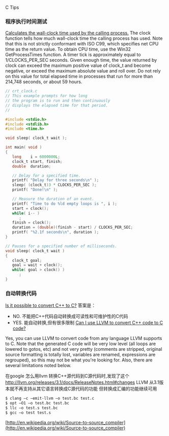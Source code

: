 C Tips
<!-- toc -->


### 程序执行时间测试
[Calculates the wall-clock time used by the calling process.](https://msdn.microsoft.com/en-us/library/4e2ess30.aspx)
The clock function tells how much wall-clock time the calling process has used. Note that this is not strictly conformant with ISO C99, which specifies net CPU time as the return value. To obtain CPU time, use the Win32 GetProcessTimes function.
A timer tick is approximately equal to 1/CLOCKS_PER_SEC seconds. Given enough time, the value returned by clock can exceed the maximum positive value of clock_t and become negative, or exceed the maximum absolute value and roll over. Do not rely on this value for total elapsed time in processes that run for more than 214,748 seconds, or about 59 hours.
```c
// crt_clock.c
// This example prompts for how long
// the program is to run and then continuously
// displays the elapsed time for that period.
//

#include <stdio.h>
#include <stdlib.h>
#include <time.h>

void sleep( clock_t wait );

int main( void )
{
   long    i = 6000000L;
   clock_t start, finish;
   double  duration;

   // Delay for a specified time.
   printf( "Delay for three seconds\n" );
   sleep( (clock_t)3 * CLOCKS_PER_SEC );
   printf( "Done!\n" );

   // Measure the duration of an event.
   printf( "Time to do %ld empty loops is ", i );
   start = clock();
   while( i-- ) 
      ;
   finish = clock();
   duration = (double)(finish - start) / CLOCKS_PER_SEC;
   printf( "%2.1f seconds\n", duration );
}

// Pauses for a specified number of milliseconds.
void sleep( clock_t wait )
{
   clock_t goal;
   goal = wait + clock();
   while( goal > clock() )
      ;
}
```

### 自动转换代码
[Is it possible to convert C++ to C?](http://www.parashift.com/c++-faq/convert-to-c.html) 答案是：

- NO. 不能把C++代码自动转换成可读性和可维护性的C代码
- YES. 能自动转换,但有很多限制
[Can I use LLVM to convert C++ code to C code?](http://llvm.org/releases/3.1/docs/FAQ.html#translatecxx)

Yes, you can use LLVM to convert code from any language LLVM supports to C. Note that the generated C code will be very low level (all loops are lowered to gotos, etc) and not very pretty (comments are stripped, original source formatting is totally lost, variables are renamed, expressions are regrouped), so this may not be what you're looking for. Also, there are several limitations noted below.

在google 怎么用llvm 转换C++源代码到C源代码时,发现了这个 http://llvm.org/releases/3.1/docs/ReleaseNotes.html#changes LLVM 从3.1版本就不再支持从其它语言转换成C源代码的功能 但转换成汇编的功能继续可用
```bash
$ clang –c –emit-llvm –o test.bc test.c
$ opt –O1 –o test.bc test.bc
$ llc –o test.s test.bc
$ gcc –o test test.s
```
[http://en.wikipedia.org/wiki/Source-to-source_compiler](http://en.wikipedia.org/wiki/Source-to-source_compiler)


